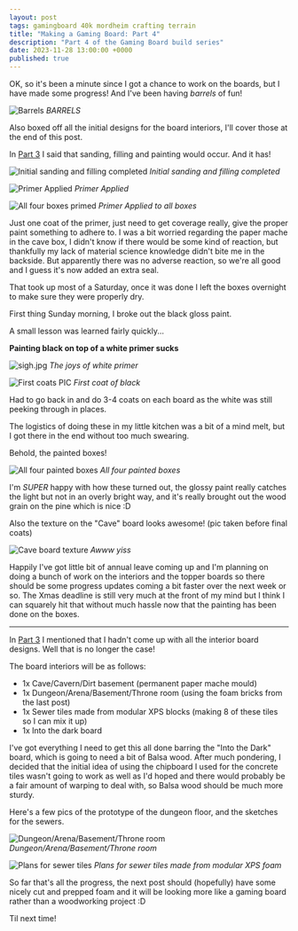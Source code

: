 ```yaml
---
layout: post
tags: gamingboard 40k mordheim crafting terrain
title: "Making a Gaming Board: Part 4"
description: "Part 4 of the Gaming Board build series"
date: 2023-11-28 13:00:00 +0000
published: true
---
```


OK, so it's been a minute since I got a chance to work on the boards, but I have made some progress! And I've been having *barrels* of fun!

![Barrels](https://i.imgur.com/p2A4PJ2.jpg)
*BARRELS*

Also boxed off all the initial designs for the board interiors, I'll cover those at the end of this post.

In [Part 3](https://paintsplastic.com/gaming-board-part-3) I said that sanding, filling and painting would occur. And it has!

![Initial sanding and filling completed](https://i.imgur.com/TX6jDAb.jpg)
*Initial sanding and filling completed*

![Primer Applied](https://i.imgur.com/czFr5PJ.jpg)
*Primer Applied*

![All four boxes primed](https://i.imgur.com/FSTlm9w.jpg) 
*Primer Applied to all boxes*

Just one coat of the primer, just need to get coverage really, give the proper paint something to adhere to. I was a bit worried regarding the paper mache in the cave box, I didn't know if there would be some kind of reaction, but thankfully my lack of material science knowledge didn't bite me in the backside. But apparently there was no adverse reaction, so we're all good and I guess it's now added an extra seal.

That took up most of a Saturday, once it was done I left the boxes overnight to make sure they were properly dry.

First thing Sunday morning, I broke out the black gloss paint.

A small lesson was learned fairly quickly...

**Painting black on top of a white primer sucks**

![sigh.jpg](https://i.imgur.com/UlCXoKl.jpg)
*The joys of white primer*


![First coats](https://i.imgur.com/5zKzuUh.jpg)
PIC
*First coat of black*

Had to go back in and do 3-4 coats on each board as the white was still peeking through in places.

The logistics of doing these in my little kitchen was a bit of a mind melt, but I got there in the end without too much swearing.

Behold, the painted boxes!

![All four painted boxes](https://i.imgur.com/DbmV9Eo.jpg)
*All four painted boxes*

I'm *SUPER* happy with how these turned out, the glossy paint really catches the light but not in an overly bright way, and it's really brought out the wood grain on the pine which is nice :D

Also the texture on the "Cave" board looks awesome! (pic taken before final coats)

![Cave board texture](https://i.imgur.com/sxdjF0v.jpg)
*Awww yiss*

Happily I've got little bit of annual leave coming up and I'm planning on doing a bunch of work on the interiors and the topper boards so there should be some progress updates coming a bit faster over the next week or so. The Xmas deadline is still very much at the front of my mind but I think I can squarely hit that without much hassle now that the painting has been done on the boxes.

---

In [Part 3](https://paintsplastic.com/gaming-board-part-3) I mentioned that I hadn't come up with all the interior board designs. Well that is no longer the case!

The board interiors will be as follows:

- 1x Cave/Cavern/Dirt basement (permanent paper mache mould)
- 1x Dungeon/Arena/Basement/Throne room (using the foam bricks from the last post)
- 1x Sewer tiles made from modular XPS blocks (making 8 of these tiles so I can mix it up)
- 1x Into the dark board

I've got everything I need to get this all done barring the "Into the Dark" board, which is going to need a bit of Balsa wood. After much pondering, I decided that the initial idea of using the chipboard I used for the concrete tiles wasn't going to work as well as I'd hoped and there would probably be a fair amount of warping to deal with, so Balsa wood should be much more sturdy.

Here's a few pics of the prototype of the dungeon floor, and the sketches for the sewers.

![Dungeon/Arena/Basement/Throne room](https://i.imgur.com/QOZsJwX.jpg)
*Dungeon/Arena/Basement/Throne room*

![Plans for sewer tiles](https://i.imgur.com/33efc4v.jpg)
*Plans for sewer tiles made from modular XPS foam*

So far that's all the progress, the next post should (hopefully) have some nicely cut and prepped foam and it will be looking more like a gaming board rather than a woodworking project :D

Til next time!
